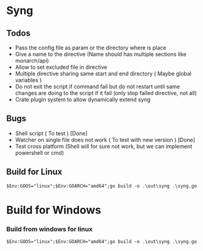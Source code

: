 # Syng

## Todos

* Pass the config file as param or the directory where is place
* Give a name to the directive (Name should has multiple sections like monarch/api)
* Allow to set excluded file in directive
* Multiple directive sharing same start and end directory ( Maybe global variables )
* Do not exit the script if command fail but do not restart until same changes are doing to the script if it fail (only stop failed directive, not all)
* Crate plugin system to allow dynamically extend syng

## Bugs

* Shell script ( To test ) [Done]
* Watcher on single file does not work ( To test with new version ) [Done]
* Test cross platform (Shell will for sure not work, but we can implement powershell or cmd)

## Build for Linux
```
$Env:GOOS="linux";$Env:GOARCH="amd64";go build -o .\out\syng .\syng.go
```

# Build for Windows

### Build from windows for linux
```
$Env:GOOS="linux";$Env:GOARCH="amd64";go build -o .\out\syng .\syng.go
```